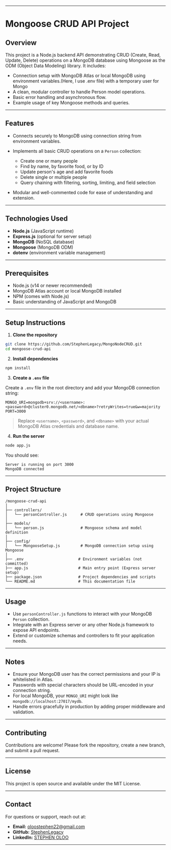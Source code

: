 
---

# Mongoose CRUD API Project

## Overview

This project is a Node.js backend API demonstrating CRUD (Create, Read, Update, Delete) operations on a MongoDB database using Mongoose as the ODM (Object Data Modeling) library. It includes:

* Connection setup with MongoDB Atlas or local MongoDB using environment variables.(Here, I use .env file) with  a temporary user for Mongo
* A clean, modular controller to handle Person model operations.
* Basic error handling and asynchronous flow.
* Example usage of key Mongoose methods and queries.

---

## Features

* Connects securely to MongoDB using connection string from environment variables.
* Implements all basic CRUD operations on a `Person` collection:

  * Create one or many people
  * Find by name, by favorite food, or by ID
  * Update person's age and add favorite foods
  * Delete single or multiple people
  * Query chaining with filtering, sorting, limiting, and field selection
* Modular and well-commented code for ease of understanding and extension.

---

## Technologies Used

* **Node.js** (JavaScript runtime)
* **Express.js** (optional for server setup)
* **MongoDB** (NoSQL database)
* **Mongoose** (MongoDB ODM)
* **dotenv** (environment variable management)

---

## Prerequisites

* Node.js (v14 or newer recommended)
* MongoDB Atlas account or local MongoDB installed
* NPM (comes with Node.js)
* Basic understanding of JavaScript and MongoDB

---

## Setup Instructions

1. **Clone the repository**

```bash
git clone https://github.com/StephenLegacy/MongoNodeCRUD.git
cd mongoose-crud-api
```

2. **Install dependencies**

```bash
npm install
```

3. **Create a `.env` file**

Create a `.env` file in the root directory and add your MongoDB connection string:

```env
MONGO_URI=mongodb+srv://<username>:<password>@cluster0.mongodb.net/<dbname>?retryWrites=true&w=majority
PORT=3000
```

> Replace `<username>`, `<password>`, and `<dbname>` with your actual MongoDB Atlas credentials and database name.

4. **Run the server**

```bash
node app.js
```

You should see:

```
Server is running on port 3000
MongoDB connected
```

---

## Project Structure

```
/mongoose-crud-api
│
├── controllers/
│   └── personController.js      # CRUD operations using Mongoose
│
├── models/
│   └── person.js                # Mongoose schema and model definition
│
├── config/
│   └── MongooseSetup.js         # MongoDB connection setup using Mongoose
│
├── .env                        # Environment variables (not committed)
├── app.js                      # Main entry point (Express server setup)
├── package.json                # Project dependencies and scripts
└── README.md                   # This documentation file
```

---

## Usage

* Use `personController.js` functions to interact with your MongoDB `Person` collection.
* Integrate with an Express server or any other Node.js framework to expose API endpoints.
* Extend or customize schemas and controllers to fit your application needs.

---

## Notes

* Ensure your MongoDB user has the correct permissions and your IP is whitelisted in Atlas.
* Passwords with special characters should be URL-encoded in your connection string.
* For local MongoDB, your `MONGO_URI` might look like `mongodb://localhost:27017/mydb`.
* Handle errors gracefully in production by adding proper middleware and validation.

---

## Contributing

Contributions are welcome! Please fork the repository, create a new branch, and submit a pull request.

---

## License

This project is open source and available under the MIT License.

---

## Contact

For questions or support, reach out at:

* **Email:** [oloostephen22@gmail.com](oloostephen22@gmail.com)
* **GitHub:** [StephenLegacy](https://github.com/StephenLegacy)
* **LinkedIn:** [STEPHEN OLOO](https://stephenoloolegacyio/in/yourprofile)

---

